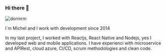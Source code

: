 ### Hi there 👋
![dormrm](https://user-images.githubusercontent.com/20802961/155582299-be8c2d71-8126-4ae6-9b49-74aae8bba515.gif)
<p>I´m Michel and I work with development since 2014</p>

<p>In my last project, I worked with Reactjs, React Native and Nodejs, yes I developed web and mobile applications. I have experienci with microservice and APIRest, cloud azure, CI/CD, scrum methodologies and clean code.</p>
<!--
**michelbahia/michelbahia** is a ✨ _special_ ✨ repository because its `README.md` (this file) appears on your GitHub profile.

Here are some ideas to get you started:

- 🔭 I’m currently working on ...
- 🌱 I’m currently learning ...
- 👯 I’m looking to collaborate on ...
- 🤔 I’m looking for help with ...
- 💬 Ask me about ...
- 📫 How to reach me: ...
- 😄 Pronouns: ...
- ⚡ Fun fact: ...
-->

